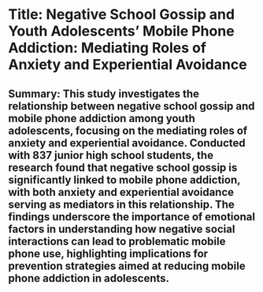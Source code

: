 # Title: Negative School Gossip and Youth Adolescents’ Mobile Phone Addiction: Mediating Roles of Anxiety and Experiential Avoidance

## Summary: This study investigates the relationship between negative school gossip and mobile phone addiction among youth adolescents, focusing on the mediating roles of anxiety and experiential avoidance. Conducted with 837 junior high school students, the research found that negative school gossip is significantly linked to mobile phone addiction, with both anxiety and experiential avoidance serving as mediators in this relationship. The findings underscore the importance of emotional factors in understanding how negative social interactions can lead to problematic mobile phone use, highlighting implications for prevention strategies aimed at reducing mobile phone addiction in adolescents.